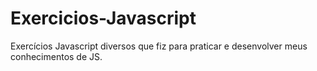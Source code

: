 # Exercicios-Javascript

 Exercícios Javascript diversos que fiz para praticar e desenvolver meus conhecimentos de JS.
